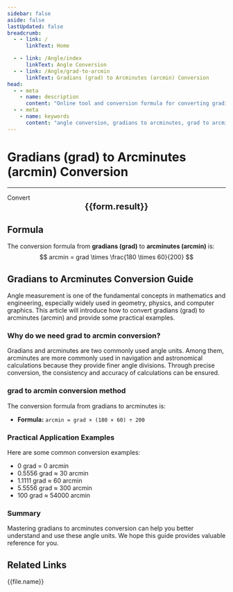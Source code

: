 ```yaml
---
sidebar: false
aside: false
lastUpdated: false
breadcrumb:
  - - link: /
      linkText: Home

  - - link: /Angle/index
      linkText: Angle Conversion
  - - link: /Angle/grad-to-arcmin
      linkText: Gradians (grad) to Arcminutes (arcmin) Conversion
head:
  - - meta
    - name: description
      content: "Online tool and conversion formula for converting gradians (grad) to arcminutes (arcmin). Provides an easy-to-use angle unit conversion calculator."
  - - meta
    - name: keywords
      content: "angle conversion, gradians to arcminutes, grad to arcmin conversion, online calculator, math tools, unit conversion"
---
```

# Gradians (grad) to Arcminutes (arcmin) Conversion
---
<script setup>
import { onMounted, reactive, inject, ref } from 'vue'
import { NButton, NForm, NFormItem, NInput, NInputNumber, NSelect, NCard, useMessage,NGrid ,NGi } from 'naive-ui'
import { defineClientComponent } from 'vitepress'
import { Angle } from '../files';
const convert = inject('convert')

const form = reactive({
  number: null,
  result: '',
})

const convertHandler = () => {
  if (form.number !== null && !isNaN(form.number)) {
    const convertedValue = parseFloat(form.number) * 180 * 60 / 200
    form.result = `${form.number}grad = ${convertedValue.toFixed(4)}arcmin`
  } else {
    form.result = 'Please enter a valid number.'
  }
}
</script>

<n-form size="large" :model="form">
  <n-form-item label="Gradians (grad)">
    <n-input-number v-model:value="form.number" placeholder="Enter gradians" style="width: 100%" />
  </n-form-item>
  <n-form-item>
    <n-button type="info" @click="convertHandler" block>Convert</n-button>
  </n-form-item>
</n-form>

<n-card  embedded :bordered="false" hoverable>
  <div  style="text-align:center;font-size:20px;">
    <strong>{{form.result}}</strong>
  </div>
</n-card>

## Formula

The conversion formula from **gradians (grad)** to **arcminutes (arcmin)** is:
$$ arcmin = grad \times \frac{180 \times 60}{200} $$

## Gradians to Arcminutes Conversion Guide

Angle measurement is one of the fundamental concepts in mathematics and engineering, especially widely used in geometry, physics, and computer graphics. This article will introduce how to convert gradians (grad) to arcminutes (arcmin) and provide some practical examples.

### Why do we need grad to arcmin conversion?

Gradians and arcminutes are two commonly used angle units. Among them, arcminutes are more commonly used in navigation and astronomical calculations because they provide finer angle divisions. Through precise conversion, the consistency and accuracy of calculations can be ensured.

### grad to arcmin conversion method

The conversion formula from gradians to arcminutes is:

- **Formula:** `arcmin = grad × (180 × 60) ÷ 200`

### Practical Application Examples

Here are some common conversion examples:

- 0 grad = 0 arcmin
- 0.5556 grad ≈ 30 arcmin
- 1.1111 grad ≈ 60 arcmin
- 5.5556 grad ≈ 300 arcmin
- 100 grad ≈ 54000 arcmin

### Summary

Mastering gradians to arcminutes conversion can help you better understand and use these angle units. We hope this guide provides valuable reference for you.

## Related Links
<n-grid x-gap="12" :cols="2">
  <n-gi v-for="(file, index) in Angle" :key="index">
    <n-button
      text
      tag="a"
      :href="file.path"
      type="info"
    >
      {{file.name}}
    </n-button>
  </n-gi>
</n-grid>